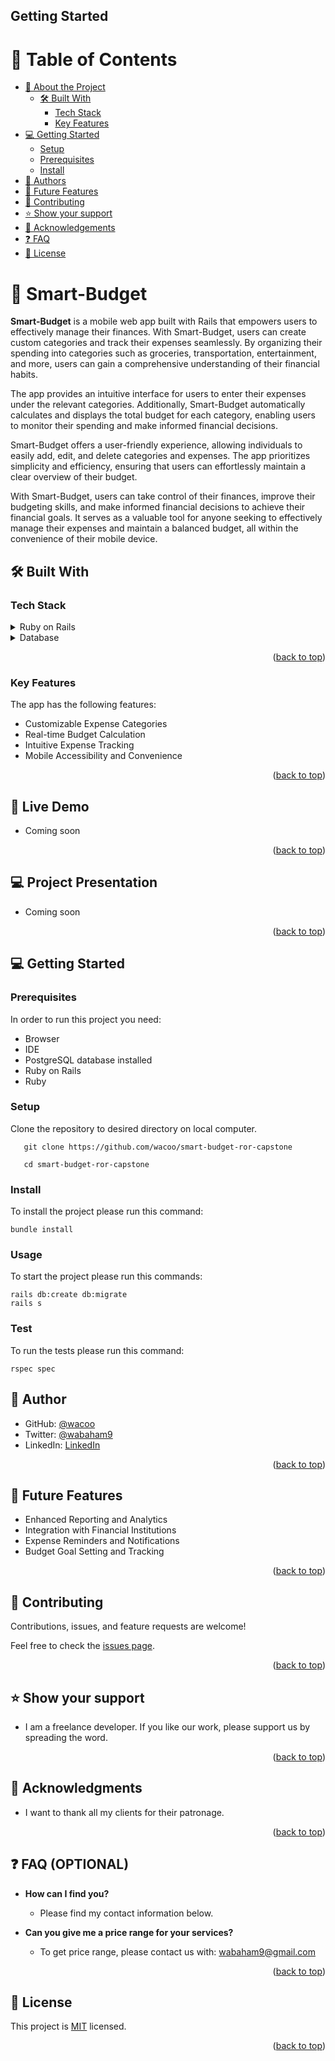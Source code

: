 ## Getting Started

<a name="readme-top"></a>

<!--
HOW TO USE:
This is an example of how you may give instructions on setting up your project locally.

Modify this file to match your project and remove sections that don't apply.

REQUIRED SECTIONS:
- Table of Contents
- About the Project
  - Built With
  - Live Demo
- Getting Started
- Authors
- Future Features
- Contributing
- Show your support
- Acknowledgements
- License

After you're finished please remove all the comments and instructions!
-->


<!-- TABLE OF CONTENTS -->

# 📗 Table of Contents

- [📖 About the Project](#about-project)
  - [🛠 Built With](#built-with)
    - [Tech Stack](#tech-stack)
    - [Key Features](#key-features)
- [💻 Getting Started](#getting-started)
  - [Setup](#setup)
  - [Prerequisites](#prerequisites)
  - [Install](#install)
- [👥 Authors](#authors)
- [🔭 Future Features](#future-features)
- [🤝 Contributing](#contributing)
- [⭐️ Show your support](#support)
- [🙏 Acknowledgements](#acknowledgements)
- [❓ FAQ](#faq)
- [📝 License](#license)

<!-- PROJECT DESCRIPTION -->

# 📖 Smart-Budget <a name="about-project"></a>



**Smart-Budget** is a mobile web app built with Rails that empowers users to effectively manage their finances. With Smart-Budget, users can create custom categories and track their expenses seamlessly. By organizing their spending into categories such as groceries, transportation, entertainment, and more, users can gain a comprehensive understanding of their financial habits.

The app provides an intuitive interface for users to enter their expenses under the relevant categories. Additionally, Smart-Budget automatically calculates and displays the total budget for each category, enabling users to monitor their spending and make informed financial decisions.

Smart-Budget offers a user-friendly experience, allowing individuals to easily add, edit, and delete categories and expenses. The app prioritizes simplicity and efficiency, ensuring that users can effortlessly maintain a clear overview of their budget.

With Smart-Budget, users can take control of their finances, improve their budgeting skills, and make informed financial decisions to achieve their financial goals. It serves as a valuable tool for anyone seeking to effectively manage their expenses and maintain a balanced budget, all within the convenience of their mobile device.

## 🛠 Built With <a name="built-with"></a>

### Tech Stack <a name="tech-stack"></a>

>

<details>
  <summary>Ruby on Rails</summary>
  <ul>
    <li><a href="https://guides.rubyonrails.org/">Ruby on Rails</a></li>
  </ul>
</details>

<details>
  <summary>Database</summary>
  <ul>
    <li><a href="https://www.postgresql.org/">PostgreSQL</a></li>
  </ul>
</details>

<!-- Features -->

<p align="right">(<a href="#readme-top">back to top</a>)</p>

### Key Features <a name="key-features"></a>

The app has the following features:

- Customizable Expense Categories
- Real-time Budget Calculation
- Intuitive Expense Tracking
- Mobile Accessibility and Convenience

<p align="right">(<a href="#readme-top">back to top</a>)</p>

## 🚀 Live Demo <a name="live-demo"></a>
- Coming soon
<p align="right">(<a href="#readme-top">back to top</a>)</p>

## 💻 Project Presentation <a name="presentation"></a>
- Coming soon
<p align="right">(<a href="#readme-top">back to top</a>)</p>

<!-- GETTING STARTED -->

## 💻 Getting Started <a name="getting-started"></a>

### Prerequisites

In order to run this project you need:
- Browser
- IDE
- PostgreSQL database installed
- Ruby on Rails
- Ruby


### Setup
Clone the repository to desired directory on local computer.
```
   git clone https://github.com/wacoo/smart-budget-ror-capstone

   cd smart-budget-ror-capstone
```

### Install
To install the project please run this command:
```
bundle install
```
### Usage
To start the project please run this commands:
```
rails db:create db:migrate
rails s
```
### Test
To run the tests please run this command:
```
rspec spec
```

## 👥 Author <a name="authors"></a>

- GitHub: [@wacoo](https://github.com/wacoo)
- Twitter: [@wabaham9](https://twitter.com/wabaham9)
- LinkedIn: [LinkedIn](https://linkedin.com/in/wondmagegn-abriham-b867289a)

<p align="right">(<a href="#readme-top">back to top</a>)</p>

<!-- FUTURE FEATURES -->

## 🔭 Future Features <a name="future-features"></a>
- Enhanced Reporting and Analytics
- Integration with Financial Institutions
- Expense Reminders and Notifications
- Budget Goal Setting and Tracking
<p align="right">(<a href="#readme-top">back to top</a>)</p>

<!-- CONTRIBUTING -->

## 🤝 Contributing <a name="contributing"></a>

Contributions, issues, and feature requests are welcome!

Feel free to check the [issues page](../../issues/).

<p align="right">(<a href="#readme-top">back to top</a>)</p>

<!-- SUPPORT -->

## ⭐️ Show your support <a name="support"></a>

- I am a freelance developer. If you like our work, please support us by spreading the word.

<p align="right">(<a href="#readme-top">back to top</a>)</p>

<!-- ACKNOWLEDGEMENTS -->

## 🙏 Acknowledgments <a name="acknowledgements"></a>
- I  want to thank all my clients for their patronage.

<p align="right">(<a href="#readme-top">back to top</a>)</p>

<!-- FAQ (optional) -->

## ❓ FAQ (OPTIONAL) <a name="faq"></a>
- **How can I find you?**

  - Please find my contact information below.

- **Can you give me a price range for your services?**

  - To get price range, please contact us with: wabaham9@gmail.com

<p align="right">(<a href="#readme-top">back to top</a>)</p>

<!-- LICENSE -->

## 📝 License <a name="license"></a>

This project is [MIT](MIT.md) licensed.

<p align="right">(<a href="#readme-top">back to top</a>)</p>